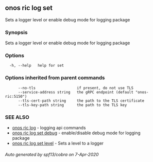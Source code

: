 ## onos ric log set

Sets a logger level or enable debug mode for logging package

### Synopsis

Sets a logger level or enable debug mode for logging package

### Options

```
  -h, --help   help for set
```

### Options inherited from parent commands

```
      --no-tls                   if present, do not use TLS
      --service-address string   the gRPC endpoint (default "onos-ric:5150")
      --tls-cert-path string     the path to the TLS certificate
      --tls-key-path string      the path to the TLS key
```

### SEE ALSO

* [onos ric log](onos_ric_log.md)	 - logging api commands
* [onos ric log set debug](onos_ric_log_set_debug.md)	 - enable/disable debug mode for logging package
* [onos ric log set level](onos_ric_log_set_level.md)	 - Sets a level to a logger

###### Auto generated by spf13/cobra on 7-Apr-2020
